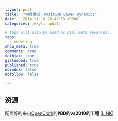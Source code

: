 ```yaml
---
layout: post
title:  "物理模拟：Position Based Dynamics"
date:   2014-11-18 20:47:38 +0800
categories: jekyll update

# tags will also be used as html meta keywords.
tags:
  - modeling
show_meta: true
comments: true
mathjax: true
gistembed: true
published: true
noindex: false
nofollow: false

---
```





  资源
----------
配置好的来自[OpenCloth](https://github.com/tamarmstrong/opencloth)的**PBD的vs2010的工程**  [[LINK](http://pan.baidu.com/s/1kUOqcEb)]